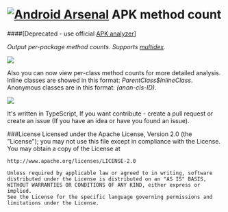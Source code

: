 [![Android Arsenal](https://img.shields.io/badge/Android%20Arsenal-apk--method--count-brightgreen.svg?style=flat)](https://android-arsenal.com/details/1/1567)
APK method count
============
####[Deprecated - use official [APK analyzer](https://developer.android.com/studio/build/apk-analyzer.html)]

*Output per-package method counts. Supports [multidex](https://developer.android.com/tools/building/multidex.html).*

![](img/example.png)

Also you can now view per-class method counts for more detailed analysis. Inline classes are showed in this format: *ParentClass$InlineClass*. Anonymous classes are in this format: *(anon-cls-ID)*.

![](img/example2.png)

It's written in TypeScript, If you want contribute - create a pull request or create an issue (If you have an idea or have you found an issue).

###License
    Licensed under the Apache License, Version 2.0 (the "License");
    you may not use this file except in compliance with the License.
    You may obtain a copy of the License at
    
    http://www.apache.org/licenses/LICENSE-2.0
    
    Unless required by applicable law or agreed to in writing, software
    distributed under the License is distributed on an "AS IS" BASIS,
    WITHOUT WARRANTIES OR CONDITIONS OF ANY KIND, either express or implied.
    See the License for the specific language governing permissions and
    limitations under the License.
